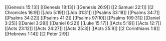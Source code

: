 [[Genesis 15:13]]
[[Genesis 18:13]]
[[Genesis 26:9]]
[[2 Samuel 22:1]]
[[2 Chronicles 16:9]]
[[Job 5:19]]
[[Job 31:31]]
[[Psalms 33:18]]
[[Psalms 34:7]]
[[Psalms 34:22]]
[[Psalms 41:2]]
[[Psalms 97:10]]
[[Psalms 109:31]]
[[Daniel 3:25]]
[[Daniel 3:28]]
[[Daniel 6:22]]
[[Luke 15:17]]
[[Acts 5:19]]
[[Acts 12:7]]
[[Acts 23:12]]
[[Acts 24:27]]
[[Acts 25:3]]
[[Acts 25:9]]
[[2 Corinthians 1:8]]
[[Hebrews 1:14]]
[[2 Peter 2:9]]
